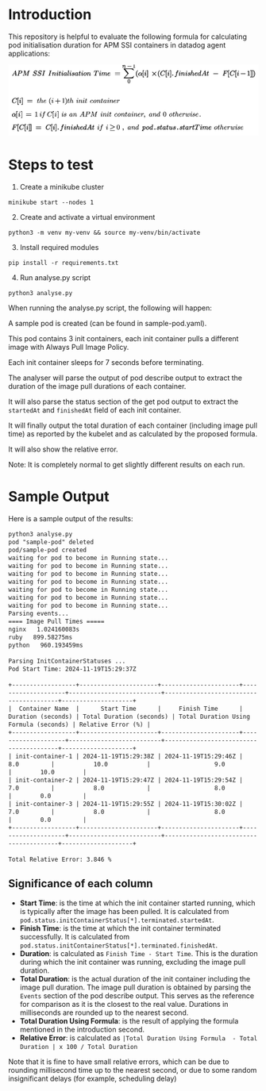 # Introduction

This repository is helpful to evaluate the following formula for calculating pod initialisation duration for APM SSI containers in datadog agent applications:

![alt text](formula.png)

# Steps to test

1. Create a minikube cluster
```
minikube start --nodes 1
```
2. Create and activate a virtual environment
```
python3 -m venv my-venv && source my-venv/bin/activate
```
3. Install required modules
```
pip install -r requirements.txt
```
4. Run analyse.py script
```
python3 analyse.py
```

When running the analyse.py script, the following will happen:

A sample pod is created (can be found in sample-pod.yaml).

This pod contains 3 init containers, each init container pulls a different image with Always Pull Image Policy.

Each init container sleeps for 7 seconds before terminating.

The analyser will parse the output of pod describe output to extract the duration of the image pull durations of each container.

It will also parse the status section of the get pod output to extract the `startedAt` and `finishedAt` field of each init container.

It will finally output the total duration of each container (including image pull time) as reported by the kubelet and as calculated by the proposed formula.

It will also show the relative error.

Note: It is completely normal to get slightly different results on each run.

# Sample Output

Here is a sample output of the results:

```
python3 analyse.py                            
pod "sample-pod" deleted
pod/sample-pod created
waiting for pod to become in Running state...
waiting for pod to become in Running state...
waiting for pod to become in Running state...
waiting for pod to become in Running state...
waiting for pod to become in Running state...
waiting for pod to become in Running state...
waiting for pod to become in Running state...
Parsing events...
==== Image Pull Times =====
nginx   1.024160083s
ruby   899.58275ms
python   960.193459ms

Parsing InitContainerStatuses ...
Pod Start Time: 2024-11-19T15:29:37Z

+------------------+----------------------+----------------------+--------------------+--------------------------+----------------------------------------+--------------------+
|  Container Name  |      Start Time      |     Finish Time      | Duration (seconds) | Total Duration (seconds) | Total Duration Using Formula (seconds) | Relative Error (%) |
+------------------+----------------------+----------------------+--------------------+--------------------------+----------------------------------------+--------------------+
| init-container-1 | 2024-11-19T15:29:38Z | 2024-11-19T15:29:46Z |        8.0         |           10.0           |                  9.0                   |        10.0        |
| init-container-2 | 2024-11-19T15:29:47Z | 2024-11-19T15:29:54Z |        7.0         |           8.0            |                  8.0                   |        0.0         |
| init-container-3 | 2024-11-19T15:29:55Z | 2024-11-19T15:30:02Z |        7.0         |           8.0            |                  8.0                   |        0.0         |
+------------------+----------------------+----------------------+--------------------+--------------------------+----------------------------------------+--------------------+

Total Relative Error: 3.846 %
```

## Significance of each column

- **Start Time**: is the time at which the init container started running, which is typically after the image has been pulled. It is calculated from `pod.status.initContainerStatus[*].terminated.startedAt`.
- **Finish Time**: is the time at which the init container terminated successfully. It is calculated from `pod.status.initContainerStatus[*].terminated.finishedAt`.
- **Duration**: is calculated as `Finish Time - Start Time`. This is the duration during which the init container was running, excluding the image pull duration.
- **Total Duration**: is the actual duration of the init container including the image pull duration. The image pull duration is obtained by parsing the `Events` section of the pod describe output. This serves as the reference for comparison as it is the closest to the real value. Durations in milliseconds are rounded up to the nearest second.
- **Total Duration Using Formula**: is the result of applying the formula mentioned in the introduction second.
- **Relative Error**: is calculated as `|Total Duration Using Formula  - Total Duration | x 100 / Total Duration`

Note that it is fine to have small relative errors, which can be due to rounding millisecond time up to the nearest second, or due to some random insignificant delays (for example, scheduling delay)

